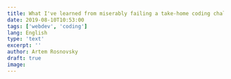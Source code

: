 ```yaml
---
title: What I've learned from miserably failing a take-home coding challenge
date: 2019-08-10T10:53:00
tags: ['webdev', 'coding']
lang: English
type: 'text'
excerpt: ''
author: Artem Rosnovsky
draft: true
image:
---
```

